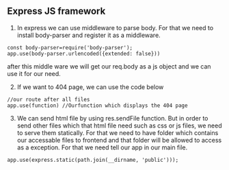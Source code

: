 ## Express JS framework

1. In express we can use middleware to parse body. For that we need to install body-parser and register it as a middleware.

```
const body-parser=require('body-parser');
app.use(body-parser.urlencoded({extended: false}))
```

after this middle ware we will get our req.body as a js object and we can use it for our need.

2. If we want to 404 page, we can use the code below

```
//our route after all files
app.use(function) //Ourfunction which displays the 404 page
```

3. We can send html file by using res.sendFile function. But in order to send other files which that html file need such as css or js files, we need to serve them statically. For that we need to have folder which contains our accessable files to frontend and that folder will be allowed to access as a exception.
    For that we need tell our app in our main file.

```
app.use(express.static(path.join(__dirname, 'public')));
```
